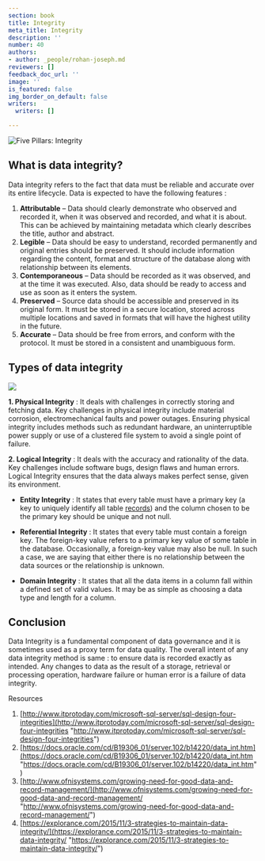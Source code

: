 ```yaml
---
section: book
title: Integrity
meta_title: Integrity
description: ''
number: 40
authors:
- author: _people/rohan-joseph.md
reviewers: []
feedback_doc_url: ''
image: ''
is_featured: false
img_border_on_default: false
writers:
  writers: []

---
```

![Five Pillars: Integrity](https://assets.website-files.com/5c197923e5851742d9bc835d/5c9e46b80e4583571f231bc0_five-pillars-3.png)

## **What is data integrity?**

Data integrity refers to the fact that data must be reliable and accurate over its entire lifecycle. Data is expected to have the following features :

1. **Attributable** – Data should clearly demonstrate who observed and recorded it, when it was observed and recorded, and what it is about. This can be achieved by maintaining metadata which clearly describes the title, author and abstract.
2. **Legible** – Data should be easy to understand, recorded permanently and original entries should be preserved. It should include information regarding the content, format and structure of the database along with relationship between its elements.
3. **Contemporaneous** – Data should be recorded as it was observed, and at the time it was executed. Also, data should be ready to access and use as soon as it enters the system.
4. **Preserved** – Source data should be accessible and preserved in its original form. It must be stored in a secure location, stored across multiple locations and saved in formats that will have the highest utility in the future.
5. **Accurate** – Data should be free from errors, and conform with the protocol. It must be stored in a consistent and unambiguous form.

## **Types of data integrity**

![](https://assets.website-files.com/5c197923e5851742d9bc835d/5c9e46b80719991ca697fc1d_Integrity2-1024x681-1024x681.png)

**1. Physical Integrity** : It deals with challenges in correctly storing and fetching data. Key challenges in physical integrity include material corrosion, electromechanical faults and power outages. Ensuring physical integrity includes methods such as redundant hardware, an uninterruptible power supply or use of a clustered file system to avoid a single point of failure.

**2. Logical Integrity** : It deals with the accuracy and rationality of the data. Key challenges include software bugs, design flaws and human errors. Logical Integrity ensures that the data always makes perfect sense, given its environment.

* **Entity Integrity** : It states that every table must have a primary key (a key to uniquely identify all table [records](https://dataschool.com/glossary/database-record/)) and the column chosen to be the primary key should be unique and not null.

* **Referential Integrity** : It states that every table must contain a foreign key. The foreign-key value refers to a primary key value of some table in the database. Occasionally, a foreign-key value may also be null. In such a case, we are saying that either there is no relationship between the data sources or the relationship is unknown.

* **Domain Integrity** : It states that all the data items in a column fall within a defined set of valid values. It may be as simple as choosing a data type and length for a column.

## **Conclusion**

Data Integrity is a fundamental component of data governance and it is sometimes used as a proxy term for data quality. The overall intent of any data integrity method is same : to ensure data is recorded exactly as intended. Any changes to data as the result of a storage, retrieval or processing operation, hardware failure or human error is a failure of data integrity.

Resources

1. [http://www.itprotoday.com/microsoft-sql-server/sql-design-four-integrities](http://www.itprotoday.com/microsoft-sql-server/sql-design-four-integrities "http://www.itprotoday.com/microsoft-sql-server/sql-design-four-integrities")
2. [https://docs.oracle.com/cd/B19306_01/server.102/b14220/data_int.htm](https://docs.oracle.com/cd/B19306_01/server.102/b14220/data_int.htm "https://docs.oracle.com/cd/B19306_01/server.102/b14220/data_int.htm")
3. [http://www.ofnisystems.com/growing-need-for-good-data-and-record-management/](http://www.ofnisystems.com/growing-need-for-good-data-and-record-management/ "http://www.ofnisystems.com/growing-need-for-good-data-and-record-management/")
4. [https://explorance.com/2015/11/3-strategies-to-maintain-data-integrity/](https://explorance.com/2015/11/3-strategies-to-maintain-data-integrity/ "https://explorance.com/2015/11/3-strategies-to-maintain-data-integrity/")